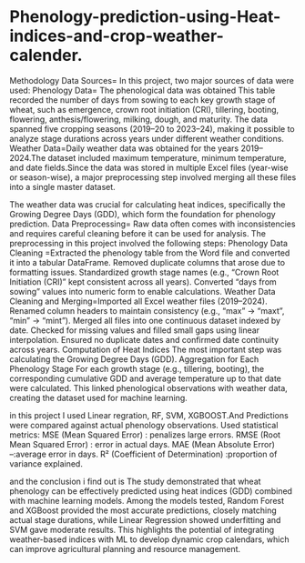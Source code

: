 # Phenology-prediction-using-Heat-indices-and-crop-weather-calender.

 Methodology
Data Sources= In this project, two major sources of data were used:
Phenology Data= The phenological data was obtained 
This table recorded the number of days from sowing to each key growth stage of wheat, such as emergence, crown root initiation (CRI), tillering, booting, flowering, anthesis/flowering, milking, dough, and maturity.
The data spanned five cropping seasons (2019–20 to 2023–24), making it possible to analyze stage durations across years under different weather conditions.
Weather Data=Daily weather data was obtained for the years 2019–2024.The dataset included maximum temperature, minimum temperature, and date fields.Since the data was stored in multiple Excel files (year-wise or season-wise), a major preprocessing step involved merging all these files into a single master dataset.

The weather data was crucial for calculating heat indices, specifically the Growing Degree Days (GDD), which form the foundation for phenology prediction.
Data Preprocessing= Raw data often comes with inconsistencies and requires careful cleaning before it can be used for analysis. The preprocessing in this project involved the following steps:
Phenology Data Cleaning =Extracted the phenology table from the Word file and converted it into a tabular DataFrame.
Removed duplicate columns that arose due to formatting issues.
Standardized growth stage names (e.g., “Crown Root Initiation (CRI)” kept consistent across all years).
Converted “days from sowing” values into numeric form to enable calculations.
Weather Data Cleaning and Merging=Imported all Excel weather files (2019–2024).
Renamed column headers to maintain consistency (e.g., “max” → “maxt”, “min” → “mint”).
Merged all files into one continuous dataset indexed by date.
Checked for missing values and filled small gaps using linear interpolation.
Ensured no duplicate dates and confirmed date continuity across years.
Computation of Heat Indices
The most important step was calculating the Growing Degree Days (GDD).
Aggregation for Each Phenology Stage
For each growth stage (e.g., tillering, booting), the corresponding cumulative GDD and average temperature up to that date were calculated.
This linked phenological observations with weather data, creating the dataset used for machine learning.

in this project I used Linear regration, RF, SVM, XGBOOST.And  Predictions were compared against actual phenology observations.
Used statistical metrics:
MSE (Mean Squared Error) : penalizes large errors.
RMSE (Root Mean Squared Error) : error in actual days.
MAE (Mean Absolute Error) –:average error in days.
R² (Coefficient of Determination) :proportion of variance explained.

and the conclusion i find out is The study demonstrated that wheat phenology can be effectively predicted using heat indices (GDD) combined with machine learning models. Among the models tested, Random Forest and XGBoost provided the most accurate predictions, closely matching actual stage durations, while Linear Regression showed underfitting and SVM gave moderate results. This highlights the potential of integrating weather-based indices with ML to develop dynamic crop calendars, which can improve agricultural planning and resource management.


